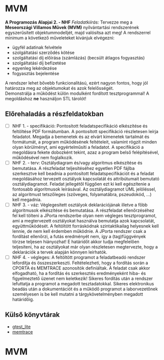 
# MVM
**A Programozás Alapjai 2. - NHF**
*Feladatkiírás:*
Tervezze meg a  **Meseországi Villamos Művek (MVM)**  nyilvántartási rendszerének egyszerűsített objektummodelljét, majd valósítsa azt meg! A rendszerrel minimum a következő műveleteket kívánjuk elvégezni:

-   ügyfél adatinak felvétele
-   szolgáltatási szerződés kötése
-   szolgáltatási díj előírása (számlázás) (becsült átlagos fogyasztás)
-   szolgáltatási díj befizetése
-   egyenleg lekérdezése
-   fogyasztás bejelentése

A rendszer lehet bővebb funkcionalitású, ezért nagyon fontos, hogy jól határozza meg az objektumokat és azok felelősségét.  
Demonstrálja a működést külön modulként fordított tesztprogrammal!  A megoldáshoz  **ne**  használjon STL tárolót!
## Előrehaladás a részfeldatokban
 - [ ] NHF 1. - specifikáció: Pontosított feladatspecifikáció elkészítése és feltöltése PDF formátumban. A pontosított specifikáció részletesen leírja feladatot. Megadja a bemenetek és az elvárt kimenetek tartalmát és formátumát, a program működésének feltételeit, valamint rögzít minden olyan körülményt, ami egyértelműsíti a feladatot. A specifikáció a megoldásra fekete dobozként tekint, azaz a program belső felépítésével, működésével nem foglalkozik.
 - [ ] NHF 2. - terv: Osztálydiagram és/vagy algoritmus elkészítése és bemutatása. A részfeladat teljesítéséhez egyetlen PDF fájlba szerkesztve kell beadnia a pontosított feladatspecifikációt és a feladat megoldásához tervezett osztályok kapcsolatát és attribútumait bemutató osztálydiagramot. Feladat jellegétől függően ezt ki kell egészítenie a fontosabb algoritmusok leírásával. Az osztálydiagramot UML jelöléssel, az algoritmust tetszőleges (szöveges, folyamatábra, pszeudokód, …) kell megadnia.
 - [ ] NHF 3. - váz: Véglegesített osztályok deklarációjának illetve a főbb algoritmusok elkészítése és bemutatása. A részfeladat ellenőrzéséhez fel kell tölteni a JPorta rendszerbe olyan nem végleges tesztprogramot, ami a megtervezett osztályokat használva bemutatja azok kapcsolatát, együttműködését. A feltöltött forráskódnak szintaktikailag helyesnek kell lennie, de nem kell érdemben működnie. A JPorta rendszer csak a fordítást ellenőrzi, a futás eredményét nem, így a (tag)függvények törzse teljesen hiányozhat! E határidőt akkor tudja megfelelően teljesíteni, ha az osztályokat már olyan részletesen megtervezte, hogy a deklarációk a tervek alapján könnyen leírhatók.
 - [ ] NHF 4. - végleges: A feltöltött programot a feladatbeadó rendszer lefordítja és összeszerkeszti. Feltételezheti, hogy a fordítás során a CPORTA és MEMTRACE azonosítók definiáltak. A feladat csak akkor elfogadható, ha a fordítás és szerkesztés eredményeként hiba- és figyelmeztető üzenet nem keletkezik! Sikeres fordítás után a rendszer lefuttatja a programot a megadott tesztadatokkal. Sikeres elektronikus beadás után a dokumentációt és a működő programot a laborvezetőnek személyesen is be kell mutatni a tárgykövetelményben megadott határidőig.

## Külső könyvtárak

 - [gtest_lite](https://git.ik.bme.hu/Prog2/ell_feladat/CppMonoton/blob/master/gtest_lite.h)
 - [memtrace](https://git.ik.bme.hu/Prog2/ell_feladat/Nem_OO/blob/master/memtrace.h)
# MVM
